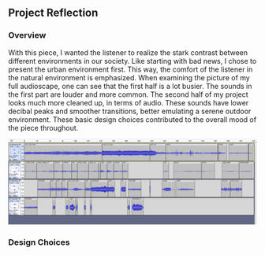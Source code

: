 <h2>Project Reflection</h2>
<h3>Overview</h3>
<p>With this piece, I wanted the listener to realize the stark contrast between different environments in our society. Like starting with bad news, I chose to present the urban environment first. This way, the comfort of the listener in the natural environment is emphasized. When examining the picture of my full audioscape, one can see that the first half is a lot busier. The sounds in the first part are louder and more common. The second half of my project looks much more cleaned up, in terms of audio. These sounds have lower decibal peaks and smoother transitions, better emulating a serene outdoor environment. These basic design choices contributed to the overall mood of the piece throughout.</p>

<img src="project-final.png">

<h3>Design Choices</h3>
